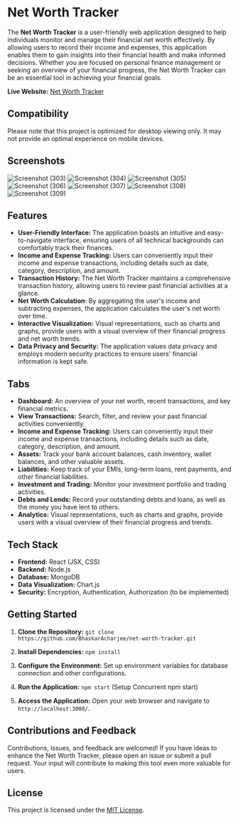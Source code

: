# Net Worth Tracker

The **Net Worth Tracker** is a user-friendly web application designed to help individuals monitor and manage their financial net worth effectively. By allowing users to record their income and expenses, this application enables them to gain insights into their financial health and make informed decisions. Whether you are focused on personal finance management or seeking an overview of your financial progress, the Net Worth Tracker can be an essential tool in achieving your financial goals.

**Live Website:** [Net Worth Tracker](https://net-worth-tracker.netlify.app/)

## Compatibility

Please note that this project is optimized for desktop viewing only. It may not provide an optimal experience on mobile devices.

## Screenshots
![Screenshot (303)](https://github.com/BhaskarAcharjee/Net-Worth-Tracker/assets/76872572/143e4e48-154f-47cd-9936-dba8940c874b)
![Screenshot (304)](https://github.com/BhaskarAcharjee/Net-Worth-Tracker/assets/76872572/83fbd2a9-601a-4ee6-8745-5ebe7190bf4a)
![Screenshot (305)](https://github.com/BhaskarAcharjee/Net-Worth-Tracker/assets/76872572/85f2908b-54a9-4964-b6c3-f6d5fcbddf3d)
![Screenshot (306)](https://github.com/BhaskarAcharjee/Net-Worth-Tracker/assets/76872572/cf9c6ad9-cf4c-4e92-a919-d27e28380d3a)
![Screenshot (307)](https://github.com/BhaskarAcharjee/Net-Worth-Tracker/assets/76872572/15e5f532-3521-4bfc-a858-149d56dfcf46)
![Screenshot (308)](https://github.com/BhaskarAcharjee/Net-Worth-Tracker/assets/76872572/972bc3a1-e226-4290-9f6a-f884d611aefe)
![Screenshot (309)](https://github.com/BhaskarAcharjee/Net-Worth-Tracker/assets/76872572/4c99aee1-2371-4825-89b4-51b8fb8b7b45)

## Features

- **User-Friendly Interface:** The application boasts an intuitive and easy-to-navigate interface, ensuring users of all technical backgrounds can comfortably track their finances.
- **Income and Expense Tracking:** Users can conveniently input their income and expense transactions, including details such as date, category, description, and amount.
- **Transaction History:** The Net Worth Tracker maintains a comprehensive transaction history, allowing users to review past financial activities at a glance.
- **Net Worth Calculation:** By aggregating the user's income and subtracting expenses, the application calculates the user's net worth over time.
- **Interactive Visualization:** Visual representations, such as charts and graphs, provide users with a visual overview of their financial progress and net worth trends.
- **Data Privacy and Security:** The application values data privacy and employs modern security practices to ensure users' financial information is kept safe.

## Tabs

- **Dashboard:** An overview of your net worth, recent transactions, and key financial metrics.
- **View Transactions:** Search, filter, and review your past financial activities conveniently.
- **Income and Expense Tracking:** Users can conveniently input their income and expense transactions, including details such as date, category, description, and amount.
- **Assets:** Track your bank account balances, cash inventory, wallet balances, and other valuable assets.
- **Liabilities:** Keep track of your EMIs, long-term loans, rent payments, and other financial liabilities.
- **Investment and Trading:** Monitor your investment portfolio and trading activities.
- **Debts and Lends:** Record your outstanding debts and loans, as well as the money you have lent to others.
- **Analytics:** Visual representations, such as charts and graphs, provide users with a visual overview of their financial progress and trends.


## Tech Stack

- **Frontend:** React (JSX, CSS)
- **Backend:** Node.js
- **Database:** MongoDB
- **Data Visualization:** Chart.js
- **Security:** Encryption, Authentication, Authorization (to be implemented)

## Getting Started

1. **Clone the Repository:** `git clone https://github.com/BhaskarAcharjee/net-worth-tracker.git`

2. **Install Dependencies:** `npm install`

3. **Configure the Environment:** Set up environment variables for database connection and other configurations.

4. **Run the Application:** `npm start`  (Setup Concurrent npm start)

5. **Access the Application:** Open your web browser and navigate to `http://localhost:3000/`.

## Contributions and Feedback

Contributions, issues, and feedback are welcomed! If you have ideas to enhance the Net Worth Tracker, please open an issue or submit a pull request. Your input will contribute to making this tool even more valuable for users.

## License

This project is licensed under the [MIT License](LICENSE).
